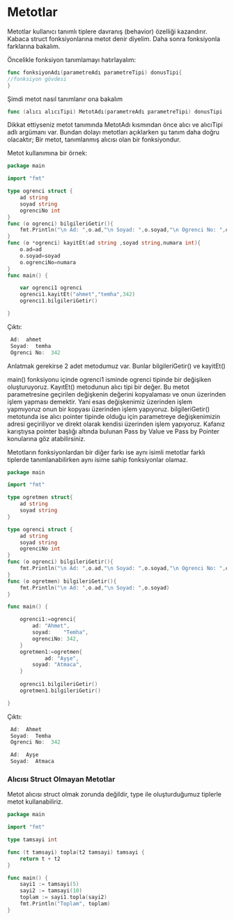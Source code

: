 # Metotlar 
Metotlar kullanıcı tanımlı tiplere davranış (behavior) özelliği kazandırır.
Kabaca struct fonksiyonlarına metot denir diyelim. Daha sonra fonksiyonla farklarına bakalım.

Öncelikle fonksiyon tanımlamayı hatırlayalım:

```go
func fonksiyonAdı(parametreAdı parametreTipi) donusTipi{
//fonksiyon gövdesi
}
```
Şimdi metot nasıl tanımlanır ona bakalım
```go
func (alıcı alıcıTipi) MetotAdı(parametreAdı parametreTipi) donusTipi
```
Dikkat ettiyseniz metot tanımında MetotAdı kısmından önce alıcı ve alıcıTipi adlı argümanı var. Bundan dolayı metotları açıklarken şu tanım daha doğru olacaktır; Bir metot, tanımlanmış alıcısı olan bir fonksiyondur.

Metot kullanımına bir örnek:
```go
package main

import "fmt"

type ogrenci struct {
	ad string
	soyad string
	ogrenciNo int
}
func (o ogrenci) bilgileriGetir(){
	fmt.Println("\n Ad: ",o.ad,"\n Soyad: ",o.soyad,"\n Ogrenci No: ",o.ogrenciNo)
}
func (o *ogrenci) kayitEt(ad string ,soyad string,numara int){
	o.ad=ad
	o.soyad=soyad
	o.ogrenciNo=numara
}
func main() {

	var ogrenci1 ogrenci
	ogrenci1.kayitEt("ahmet","temha",342)
	ogrenci1.bilgileriGetir()

}
```
Çıktı:
```go
 Ad:  ahmet 
 Soyad:  temha 
 Ogrenci No:  342
```
Anlatmak gerekirse 2 adet metodumuz var. Bunlar bilgileriGetir() ve kayitEt()

main() fonksiyonu içinde ogrenci1 isminde ogrenci tipinde bir değişiken oluşturuyoruz. KayıtEt() metodunun alıcı tipi bir değer. Bu metot parametresine geçirilen değişkenin değerini kopyalaması ve onun üzerinden işlem yapması demektir. Yani esas değişkenimiz üzerinden işlem yapmıyoruz onun bir kopyası üzerinden işlem yapıyoruz. bilgileriGetir() metotunda ise alıcı pointer tipinde olduğu için parametreye değişkenimizin adresi geçiriliyor ve direkt olarak kendisi üzerinden işlem yapıyoruz. Kafanız karıştıysa pointer başlığı altında bulunan Pass by Value ve Pass by Pointer konularına göz atabilirsiniz.


Metotların fonksiyonlardan bir diğer farkı ise  aynı isimli metotlar farklı tiplerde tanımlanabilirken aynı isime sahip fonksiyonlar olamaz.
```go
package main

import "fmt"

type ogretmen struct{
	ad string
	soyad string
}

type ogrenci struct {
	ad string
	soyad string
	ogrenciNo int
}
func (o ogrenci) bilgileriGetir(){
	fmt.Println("\n Ad: ",o.ad,"\n Soyad: ",o.soyad,"\n Ogrenci No: ",o.ogrenciNo)
}
func (o ogretmen) bilgileriGetir(){
	fmt.Println("\n Ad: ",o.ad,"\n Soyad: ",o.soyad)
}

func main() {

	ogrenci1:=ogrenci{
		ad: "Ahmet",
		soyad:    "Temha",
		ogrenciNo: 342,
	}
	ogretmen1:=ogretmen{
	        ad: "Ayşe",
		soyad: "Atmaca",
	}
	
	ogrenci1.bilgileriGetir()
	ogretmen1.bilgileriGetir()

}
```
Çıktı:
```go
 Ad:  Ahmet 
 Soyad:  Temha 
 Ogrenci No:  342

 Ad:  Ayşe 
 Soyad:  Atmaca
```

### Alıcısı Struct Olmayan Metotlar
Metot alıcısı struct olmak zorunda değildir, type ile oluşturduğumuz tiplerle metot kullanabiliriz.
```go
package main

import "fmt"

type tamsayi int

func (t tamsayi) topla(t2 tamsayi) tamsayi {
	return t + t2
}

func main() {
	sayi1 := tamsayi(5)
	sayi2 := tamsayi(10)
	toplam := sayi1.topla(sayi2)
	fmt.Println("Toplam", toplam)
}
```
